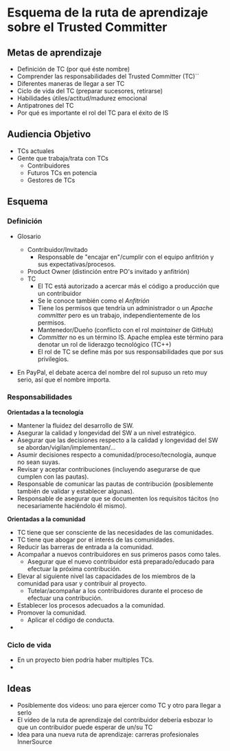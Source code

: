 # Esquema de la ruta de aprendizaje sobre el Trusted Committer

## Metas de aprendizaje

- Definición de TC (por qué éste nombre)
- Comprender las responsabilidades del Trusted Committer (TC)``
- Diferentes maneras de llegar a ser TC
- Ciclo de vida del TC (preparar sucesores, retirarse)
- Habilidades útiles/actitud/madurez emocional
- Antipatrones del TC
- Por qué es importante el rol del TC para el éxito de IS

## Audiencia Objetivo

- TCs actuales
- Gente que trabaja/trata con TCs 
    - Contribuidores
    - Futuros TCs en potencia
    - Gestores de TCs

## Esquema

### Definición

- Glosario
    - Contribuidor/Invitado
        - Responsable de "encajar en"/cumplir con el equipo anfitrión y sus
          expectativas/procesos.
    - Product Owner (distinción entre PO's invitado y anfitrión)
    - TC
        - El TC está autorizado a acercar más el código a producción que un 
          contribuidor
        - Se le conoce también como el _Anfitrión_
        - Tiene los permisos que tendría un administrador o un _Apache committer_
          pero es un trabajo, independientemente de los permisos. 
        - Mantenedor/Dueño (conflicto con el rol _maintainer_ de GitHub)
        - _Committer_ no es un término IS. Apache emplea este término para denotar
          un rol de liderazgo tecnológico (TC++)
        - El rol de TC se define más por sus responsabilidades que por sus
          privilegios.

- En PayPal, el debate acerca del nombre del rol supuso un reto muy serio,
  así que el nombre importa.

### Responsabilidades

**Orientadas a la tecnología**
- Mantener la fluidez del desarrollo de SW.
- Asegurar la calidad y longevidad del SW a un nivel estratégico.
- Asegurar que las decisiones respecto a la calidad y longevidad del SW se
  abordan/vigilan/implementan/...
- Asumir decisiones respecto a comunidad/proceso/tecnología, aunque no sean
  suyas.
- Revisar y aceptar contribuciones (incluyendo asegurarse de que cumplen con
  las pautas).
- Responsable de comunicar las pautas de contribución (posiblemente
  también de validar y establecer algunas).
- Responsable de asegurar que se documenten los requisitos tácitos
  (no necesariamente haciéndolo él mismo).

**Orientadas a la comunidad**
- TC tiene que ser consciente de las necesidades de las comunidades.
- TC tiene que abogar por el interés de las comunidades.
- Reducir las barreras de entrada a la comunidad.
- Acompañar a nuevos contribuidores en sus primeros pasos como tales.
    - Asegurar que el nuevo contribuidor está preparado/educado para efectuar
      la próxima contribución.
- Elevar al siguiente nivel las capacidades de los miembros de la comunidad
  para usar y contribuir al proyecto.
    - Tutelar/acompañar a los contribuidores durante el proceso de efectuar una
      contribución.
- Establecer los procesos adecuados a la comunidad.
- Promover la comunidad.
    - Aplicar el código de conducta.
- 

### Ciclo de vida

- En un proyecto bien podría haber multiples TCs.
- 

## Ideas

- Posiblemente dos videos: uno para ejercer como TC y otro para llegar a serlo
- El vídeo de la ruta de aprendizaje del contribuidor debería esbozar lo que un
  contribuidor puede esperar de un/su TC
- Idea para una nueva ruta de aprendizaje: carreras profesionales InnerSource
